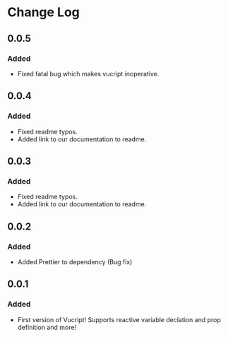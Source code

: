 # Change Log

## 0.0.5

### Added

-   Fixed fatal bug which makes vucript inoperative.

## 0.0.4

### Added

-   Fixed readme typos.
-   Added link to our documentation to readme.

## 0.0.3

### Added

-   Fixed readme typos.
-   Added link to our documentation to readme.

## 0.0.2

### Added

-   Added Prettier to dependency (Bug fix)

## 0.0.1

### Added

-   First version of Vucript! Supports reactive variable declation and prop definition and more!
